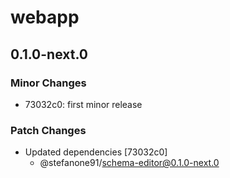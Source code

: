 # webapp

## 0.1.0-next.0

### Minor Changes

- 73032c0: first minor release

### Patch Changes

- Updated dependencies [73032c0]
  - @stefanone91/schema-editor@0.1.0-next.0
